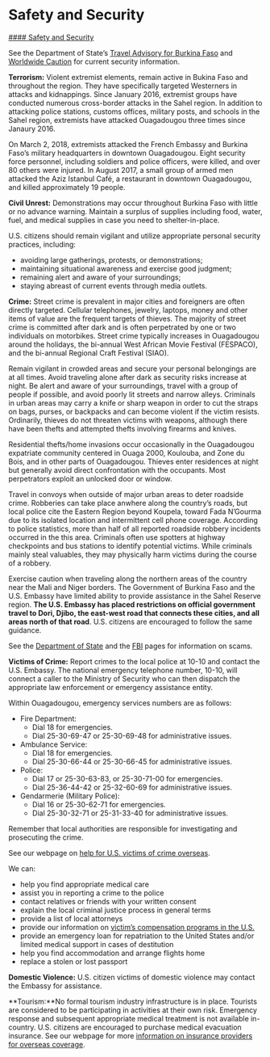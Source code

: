 # Safety and Security

[#### Safety and Security](javascript:void(0); "Safety and Security")

See the Department of State’s [Travel Advisory for Burkina Faso](https://travel.state.gov/content/travel/en/international-travel/International-Travel-Country-Information-Pages/BurkinaFaso.html) and [Worldwide Caution](http://travel.state.gov/content/passports/en/alertswarnings/worldwide-caution.html) for current security information.

**Terrorism:** Violent extremist elements, remain active in Bukina Faso and throughout the region. They have specifically targeted Westerners in attacks and kidnappings. Since January 2016, extremist groups have conducted numerous cross-border attacks in the Sahel region. In addition to attacking police stations, customs offices, military posts, and schools in the Sahel region, extremists have attacked Ouagadougou three times since Janaury 2016.

On March 2, 2018, extremists attacked the French Embassy and Burkina Faso’s military headquarters in downtown Ouagadougou. Eight security force personnel, including soldiers and police officers, were killed, and over 80 others were injured. In August 2017, a small group of armed men attacked the Aziz Istanbul Café, a restaurant in downtown Ouagadougou, and killed approximately 19 people.

**Civil Unrest:** Demonstrations may occur throughout Burkina Faso with little or no advance warning. Maintain a surplus of supplies including food, water, fuel, and medical supplies in case you need to shelter-in-place.

U.S. citizens should remain vigilant and utilize appropriate personal security practices, including:

* avoiding large gatherings, protests, or demonstrations;
* maintaining situational awareness and exercise good judgment;
* remaining alert and aware of your surroundings;
* staying abreast of current events through media outlets.

**Crime:** Street crime is prevalent in major cities and foreigners are often directly targeted. Cellular telephones, jewelry, laptops, money and other items of value are the frequent targets of thieves. The majority of street crime is committed after dark and is often perpetrated by one or two individuals on motorbikes. Street crime typically increases in Ouagadougou around the holidays, the bi-annual West African Movie Festival (FESPACO), and the bi-annual Regional Craft Festival (SIAO).

Remain vigilant in crowded areas and secure your personal belongings are at all times. Avoid traveling alone after dark as security risks increase at night. Be alert and aware of your surroundings, travel with a group of people if possible, and avoid poorly lit streets and narrow alleys. Criminals in urban areas may carry a knife or sharp weapon in order to cut the straps on bags, purses, or backpacks and can become violent if the victim resists. Ordinarily, thieves do not threaten victims with weapons, although there have been thefts and attempted thefts involving firearms and knives.

Residential thefts/home invasions occur occasionally in the Ouagadougou expatriate community centered in Ouaga 2000, Koulouba, and Zone du Bois, and in other parts of Ouagadougou. Thieves enter residences at night but generally avoid direct confrontation with the occupants. Most perpetrators exploit an unlocked door or window.

Travel in convoys when outside of major urban areas to deter roadside crime. Robberies can take place anwhere along the country’s roads, but local police cite the Eastern Region beyond Koupela, toward Fada N’Gourma due to its isolated location and intermittent cell phone coverage. According to police statistics, more than half of all reported roadside robbery incidents occurred in the this area. Criminals often use spotters at highway checkpoints and bus stations to identify potential victims. While criminals mainly steal valuables, they may physically harm victims during the course of a robbery.

Exercise caution when traveling along the northern areas of the country near the Mali and Niger borders. The Government of Burkina Faso and the U.S. Embassy have limited ability to provide assistance in the Sahel Reserve region. **The U.S. Embassy has placed restrictions on official government travel to Dori, Djibo, the east-west road that connects these cities, and all areas north of that road**. U.S. citizens are encouraged to follow the same guidance.

See the [Department of State](http://travel.state.gov/content/passports/english/emergencies/scams.html) and the [FBI](http://www.fbi.gov/scams-safety/fraud) pages for information on scams.

**Victims of Crime:** Report crimes to the local police at 10-10 and contact the U.S. Embassy. The national emergency telephone number, 10-10, will connect a caller to the Ministry of Security who can then dispatch the appropriate law enforcement or emergency assistance entity.

Within Ouagadougou, emergency services numbers are as follows:

* Fire Department:
  + Dial 18 for emergencies.
  + Dial 25-30-69-47 or 25-30-69-48 for administrative issues.
* Ambulance Service:
  + Dial 18 for emergencies.
  + Dial 25-30-66-44 or 25-30-66-45 for administrative issues.
* Police:
  + Dial 17 or 25-30-63-83, or 25-30-71-00 for emergencies.
  + Dial 25-36-44-42 or 25-32-60-69 for administrative issues.
* Gendarmerie (Military Police):
  + Dial 16 or 25-30-62-71 for emergencies.
  + Dial 25-30-32-71 or 25-31-33-40 for administrative issues.

Remember that local authorities are responsible for investigating and prosecuting the crime.

See our webpage on [help for U.S. victims of crime overseas](http://travel.state.gov/content/passports/en/emergencies/victims.html).

We can:

* help you find appropriate medical care
* assist you in reporting a crime to the police
* contact relatives or friends with your written consent
* explain the local criminal justice process in general terms
* provide a list of local attorneys
* provide our information on [victim’s compensation programs in the U.S.](http://travel.state.gov/content/passports/english/emergencies/victims.html)
* provide an emergency loan for repatriation to the United States and/or limited medical support in cases of destitution
* help you find accommodation and arrange flights home
* replace a stolen or lost passport

**Domestic Violence:** U.S. citizen victims of domestic violence may contact the Embassy for assistance.

**Tourism:**No formal tourism industry infrastructure is in place. Tourists are considered to be participating in activities at their own risk. Emergency response and subsequent appropriate medical treatment is not available in-country. U.S. citizens are encouraged to purchase medical evacuation insurance. See our webpage for more [information on insurance providers for overseas coverage](http://travel.state.gov/content/passports/en/go/health/insurance-providers.html "Insurance Providers for Overseas Coverage").